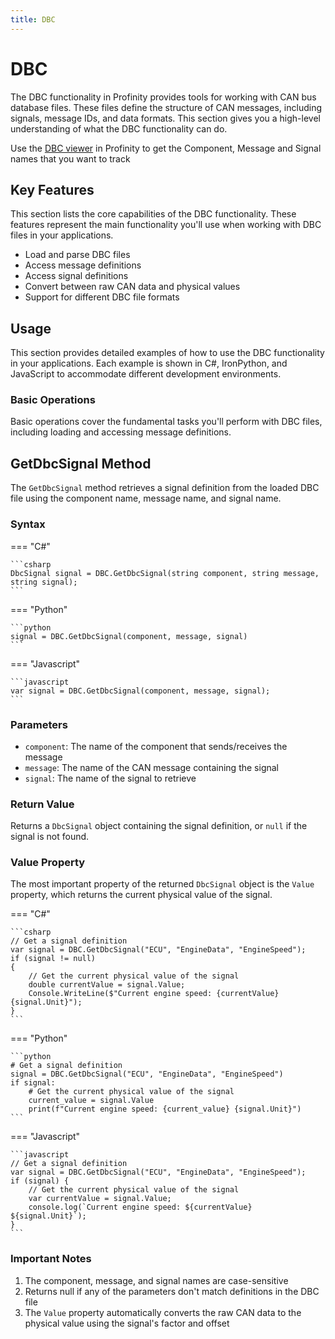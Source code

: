 ```yaml
---
title: DBC
---
```


# DBC

The DBC functionality in Profinity provides tools for working with CAN bus database files. These files define the structure of CAN messages, including signals, message IDs, and data formats. This section gives you a high-level understanding of what the DBC functionality can do.

Use the [DBC viewer](../../../Components/DBC_Files/index.md) in Profinity to get the Component, Message and Signal names that you want to track

## Key Features

This section lists the core capabilities of the DBC functionality. These features represent the main functionality you'll use when working with DBC files in your applications.

- Load and parse DBC files
- Access message definitions
- Access signal definitions
- Convert between raw CAN data and physical values
- Support for different DBC file formats

## Usage

This section provides detailed examples of how to use the DBC functionality in your applications. Each example is shown in C#, IronPython, and JavaScript to accommodate different development environments.

### Basic Operations

Basic operations cover the fundamental tasks you'll perform with DBC files, including loading and accessing message definitions.

## GetDbcSignal Method

The `GetDbcSignal` method retrieves a signal definition from the loaded DBC file using the component name, message name, and signal name.

### Syntax

=== "C#"

    ```csharp
    DbcSignal signal = DBC.GetDbcSignal(string component, string message, string signal);
    ```

=== "Python"

    ```python
    signal = DBC.GetDbcSignal(component, message, signal)
    ```

=== "Javascript"

    ```javascript
    var signal = DBC.GetDbcSignal(component, message, signal);
    ```

### Parameters

- `component`: The name of the component that sends/receives the message
- `message`: The name of the CAN message containing the signal
- `signal`: The name of the signal to retrieve

### Return Value

Returns a `DbcSignal` object containing the signal definition, or `null` if the signal is not found.

### Value Property

The most important property of the returned `DbcSignal` object is the `Value` property, which returns the current physical value of the signal.

=== "C#"

    ```csharp
    // Get a signal definition
    var signal = DBC.GetDbcSignal("ECU", "EngineData", "EngineSpeed");
    if (signal != null)
    {
        // Get the current physical value of the signal
        double currentValue = signal.Value;
        Console.WriteLine($"Current engine speed: {currentValue} {signal.Unit}");
    }
    ```

=== "Python"

    ```python
    # Get a signal definition
    signal = DBC.GetDbcSignal("ECU", "EngineData", "EngineSpeed")
    if signal:
        # Get the current physical value of the signal
        current_value = signal.Value
        print(f"Current engine speed: {current_value} {signal.Unit}")
    ```

=== "Javascript"

    ```javascript
    // Get a signal definition
    var signal = DBC.GetDbcSignal("ECU", "EngineData", "EngineSpeed");
    if (signal) {
        // Get the current physical value of the signal
        var currentValue = signal.Value;
        console.log(`Current engine speed: ${currentValue} ${signal.Unit}`);
    }
    ```

### Important Notes

1. The component, message, and signal names are case-sensitive
2. Returns null if any of the parameters don't match definitions in the DBC file
3. The `Value` property automatically converts the raw CAN data to the physical value using the signal's factor and offset